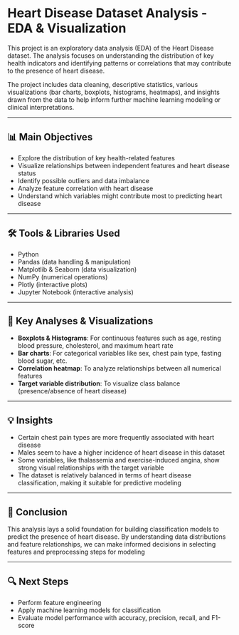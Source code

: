 # Heart Disease Dataset Analysis - EDA & Visualization

This project is an exploratory data analysis (EDA) of the Heart Disease dataset. The analysis focuses on understanding the distribution of key health indicators and identifying patterns or correlations that may contribute to the presence of heart disease.

The project includes data cleaning, descriptive statistics, various visualizations (bar charts, boxplots, histograms, heatmaps), and insights drawn from the data to help inform further machine learning modeling or clinical interpretations.

---

## 📊 Main Objectives

- Explore the distribution of key health-related features
- Visualize relationships between independent features and heart disease status
- Identify possible outliers and data imbalance
- Analyze feature correlation with heart disease
- Understand which variables might contribute most to predicting heart disease

---

## 🛠 Tools & Libraries Used

- Python
- Pandas (data handling & manipulation)
- Matplotlib & Seaborn (data visualization)
- NumPy (numerical operations)
- Plotly (interactive plots)
- Jupyter Notebook (interactive analysis)

---

## 🧠 Key Analyses & Visualizations

- **Boxplots & Histograms**: For continuous features such as age, resting blood pressure, cholesterol, and maximum heart rate
- **Bar charts**: For categorical variables like sex, chest pain type, fasting blood sugar, etc.
- **Correlation heatmap**: To analyze relationships between all numerical features
- **Target variable distribution**: To visualize class balance (presence/absence of heart disease)

---

## 💡 Insights

- Certain chest pain types are more frequently associated with heart disease
- Males seem to have a higher incidence of heart disease in this dataset
- Some variables, like thalassemia and exercise-induced angina, show strong visual relationships with the target variable
- The dataset is relatively balanced in terms of heart disease classification, making it suitable for predictive modeling

---

## 📌 Conclusion

This analysis lays a solid foundation for building classification models to predict the presence of heart disease. By understanding data distributions and feature relationships, we can make informed decisions in selecting features and preprocessing steps for modeling

---

## 🔍 Next Steps

- Perform feature engineering
- Apply machine learning models for classification
- Evaluate model performance with accuracy, precision, recall, and F1-score
